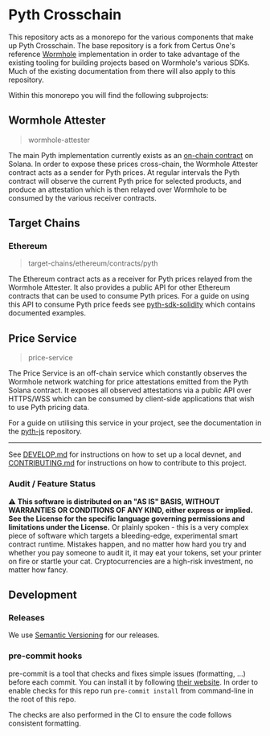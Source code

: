 # Pyth Crosschain

This repository acts as a monorepo for the various components that make up
Pyth Crosschain. The base repository is a fork from Certus One's reference
[Wormhole][] implementation in order to take advantage of the existing tooling
for building projects based on Wormhole's various SDKs. Much of the existing
documentation from there will also apply to this repository.

[wormhole]: https://github.com/wormhole-foundation/wormhole

Within this monorepo you will find the following subprojects:

## Wormhole Attester

> wormhole-attester

The main Pyth implementation currently exists as an [on-chain contract][] on
Solana. In order to expose these prices cross-chain, the Wormhole Attester
contract acts as a sender for Pyth prices. At regular intervals the Pyth
contract will observe the current Pyth price for selected products, and produce
an attestation which is then relayed over Wormhole to be consumed by the
various receiver contracts.

[on-chain contract]: https://github.com/pyth-network/pyth-client

## Target Chains

### Ethereum

> target-chains/ethereum/contracts/pyth

The Ethereum contract acts as a receiver for Pyth prices relayed from the
Wormhole Attester. It also provides a public API for other Ethereum contracts
that can be used to consume Pyth prices. For a guide on using this API to
consume Pyth price feeds see [pyth-sdk-solidity][] which contains documented
examples.

[pyth-sdk-solidity]: https://github.com/pyth-network/pyth-sdk-solidity

## Price Service

> price-service

The Price Service is an off-chain service which constantly observes the
Wormhole network watching for price attestations emitted from the Pyth Solana
contract. It exposes all observed attestations via a public API over HTTPS/WSS
which can be consumed by client-side applications that wish to use Pyth pricing
data.

For a guide on utilising this service in your project, see the documentation in
the [pyth-js][] repository.

[pyth-js]: https://github.com/pyth-network/pyth-js

---

See [DEVELOP.md](DEVELOP.md) for instructions on how to set up a local devnet, and
[CONTRIBUTING.md](CONTRIBUTING.md) for instructions on how to contribute to this project.

### Audit / Feature Status

⚠ **This software is distributed on an "AS IS" BASIS, WITHOUT WARRANTIES OR CONDITIONS OF ANY KIND, either express or
implied. See the License for the specific language governing permissions and limitations under the License.** Or plainly
spoken - this is a very complex piece of software which targets a bleeding-edge, experimental smart contract runtime.
Mistakes happen, and no matter how hard you try and whether you pay someone to audit it, it may eat your tokens, set
your printer on fire or startle your cat. Cryptocurrencies are a high-risk investment, no matter how fancy.

## Development

### Releases

We use [Semantic Versioning](https://semver.org/) for our releases.

### pre-commit hooks

pre-commit is a tool that checks and fixes simple issues (formatting, ...) before each commit. You can install it by following [their website](https://pre-commit.com/). In order to enable checks for this repo run `pre-commit install` from command-line in the root of this repo.

The checks are also performed in the CI to ensure the code follows consistent formatting.
